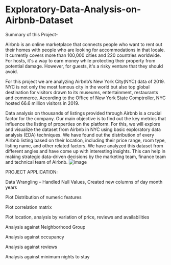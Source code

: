 # Exploratory-Data-Analysis-on-Airbnb-Dataset

Summary of this Project-

Airbnb is an online marketplace that connects people who want to rent out their homes with people who are looking for accommodations in that locale. It currently covers more than 100,000 cities and 220 countries worldwide. For hosts, it's a way to earn money while protecting their property from potential damage. However, for guests, it's a risky venture that they should avoid.

For this project we are analyzing Airbnb’s New York City(NYC) data of 2019. NYC is not only the most famous city in the world but also top global destination for visitors drawn to its museums, entertainment, restaurants and commerce. According to the Office of New York State Comptroller, NYC hosted 66.6 million visitors in 2019.

Data analysis on thousands of listings provided through Airbnb is a crucial factor for the company. Our main objective is to find out the key metrics that influence the listing of properties on the platform. For this, we will explore and visualize the dataset from Airbnb in NYC using basic exploratory data analysis (EDA) techniques. We have found out the distribution of every Airbnb listing based on their location, including their price range, room type, listing name, and other related factors. We have analyzed this dataset from different angles and have come up with interesting insights. This can help in making strategic data-driven decisions by the marketing team, finance team and technical team of Airbnb.
![image](https://user-images.githubusercontent.com/116347910/210866516-b3aa821c-6b85-42eb-b596-d1500449a650.png)


PROJECT APPLICATION:

Data Wrangling – Handled Null Values, Created new columns of day month years 	

Plot Distribution of numeric features

Plot correlation matrix

Plot location, analysis by variation of price, reviews and availabilities

Analysis against Neighborhood Group

Analysis against occupancy

Analysis against reviews

Analysis against minimum nights to stay
